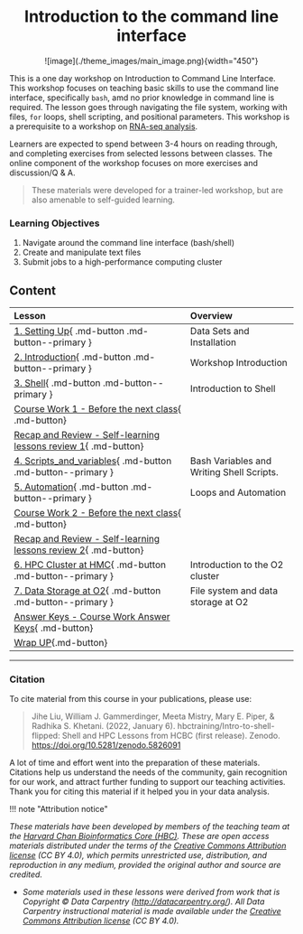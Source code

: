 <style>h1 {text-align: center;}</style>
<h1><b>Introduction to the command line interface</b></h1>


<center>
![image](./theme_images/main_image.png){width="450"}
</center>


This is a one day workshop on Introduction to Command Line Interface. This workshop focuses on teaching basic skills to use the command line interface, specifically `bash`, amd no prior knowledge in command line is required. The lesson goes through navigating the file system, working with files, `for` loops, shell scripting, and positional parameters. This workshop is a prerequisite to a workshop on [RNA-seq analysis](https://hbctraining.github.io/Intro-to-rnaseq-hpc-O2/).

Learners are expected to spend between 3-4 hours on reading through, and completing exercises from selected lessons between classes. The online component of the workshop focuses on more exercises and discussion/Q & A.

> These materials were developed for a trainer-led workshop, but are also amenable to self-guided learning.

### Learning Objectives

1.	Navigate around the command line interface (bash/shell)
2.	Create and manipulate text files 
3.	Submit jobs to a high-performance computing cluster

## Content

| **Lesson**                                         | **Overview** | 
|:---------------------------------------------------|:-------------|
|[1. Setting Up](./1_setting_up.md){ .md-button .md-button--primary } | Data Sets and Installation |
|[2. Introduction](./introduction.md){ .md-button .md-button--primary }|Workshop Introduction|
|[3. Shell](./3_introduction_to_shell.md){ .md-button .md-button--primary }| Introduction to Shell |
|[Course Work 1 - Before the next class](./course_work_1.md){ .md-button}||
|[Recap and Review - Self-learning lessons review 1](./review_1.md){ .md-button}||
|[4. Scripts_and_variables](./4_shell_scripts_and_variables.md){ .md-button .md-button--primary }| Bash Variables and Writing Shell Scripts.|
|[5. Automation](./5_loops_and_automation.md){ .md-button .md-button--primary }|Loops and Automation|
|[Course Work 2 - Before the next class](./course_work_1.md){ .md-button}||
|[Recap and Review - Self-learning lessons review 2](./review_1.md){ .md-button}||
|[6. HPC Cluster at HMC](./6_introduction_to_o2_cluster.md){ .md-button .md-button--primary }|Introduction to the O2 cluster|
|[7. Data Storage at O2](./7_data_storage_at_o2.md){ .md-button .md-button--primary }|File system and data storage at O2|
|[Answer Keys - Course Work Answer Keys](./answer_keys.md){ .md-button}||
|[Wrap UP](./wrap_up.md){.md-button}||





---

### Citation

To cite material from this course in your publications, please use:

> Jihe Liu, William J. Gammerdinger, Meeta Mistry, Mary E. Piper, & Radhika S. Khetani. (2022, January 6). hbctraining/Intro-to-shell-flipped: Shell and HPC Lessons from HCBC (first release). Zenodo. https://doi.org/10.5281/zenodo.5826091

A lot of time and effort went into the preparation of these materials. Citations help us understand the needs of the community, gain recognition for our work, and attract further funding to support our teaching activities. Thank you for citing this material if it helped you in your data analysis.


!!! note "Attribution notice"

*These materials have been developed by members of the teaching team at the [Harvard Chan Bioinformatics Core (HBC)](http://bioinformatics.sph.harvard.edu/). These are open access materials distributed under the terms of the [Creative Commons Attribution license](https://creativecommons.org/licenses/by/4.0/) (CC BY 4.0), which permits unrestricted use, distribution, and reproduction in any medium, provided the original author and source are credited.*

* *Some materials used in these lessons were derived from work that is Copyright © Data Carpentry (http://datacarpentry.org/). 
All Data Carpentry instructional material is made available under the [Creative Commons Attribution license](https://creativecommons.org/licenses/by/4.0/) (CC BY 4.0).*
